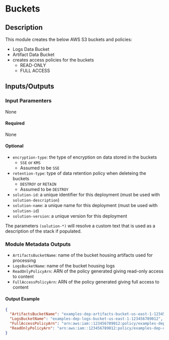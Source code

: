 # Buckets

## Description

This module creates the below AWS S3 buckets and policies:

  - Logs Data Bucket
  - Artifact Data Bucket
  - creates access policies for the buckets
    - READ-ONLY
    - FULL ACCESS

## Inputs/Outputs

### Input Paramenters

None

#### Required

None

#### Optional

- `encryption-type`: the type of encryption on data stored in the buckets
  - `SSE` or `KMS`
  - Assumed to be `SSE`
- `retention-type`: type of data retention policy when deleteing the buckets
  - `DESTROY` or `RETAIN`
  - Assumed to be `DESTROY`
- `solution-id`: a unique identifier for this deployment (must be used with `solution-description`)
- `solution-name`: a unique name for this deployment (must be used with `solution-id`)
- `solution-version`: a unique version for this deployment

The parameters `(solution-*)` will resolve a custom text that is used as a description of the stack if populated.
### Module Metadata Outputs

- `ArtifactsBucketName`: name of the bucket housing artifacts used for processing
- `LogsBucketName`: name of the bucket housing logs
- `ReadOnlyPolicyArn`: ARN of the policy generated giving read-only access to content
- `FullAccessPolicyArn`: ARN of the policy generated giving full access to content

#### Output Example

```json
{
  "ArtifactsBucketName": "examples-dep-artifacts-bucket-us-east-1-12345678901",
  "LogsBucketName": "examples-dep-logs-bucket-us-east-1-123456789012",
  "FullAccessPolicyArn": "arn:aws:iam::123456789012:policy/examples-dep-optionals-datalake-buckets-us-east-1-123456789012-full-access",
  "ReadOnlyPolicyArn": "arn:aws:iam::123456789012:policy/examples-dep-optionals-datalake-buckets-us-east-1-123456789012-readonly-access"
}
```

